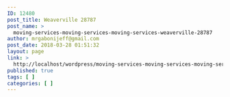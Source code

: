 ```yaml
---
ID: 12480
post_title: Weaverville 28787
post_name: >
  moving-services-moving-services-moving-services-weaverville-28787
author: mrgabonijeff@gmail.com
post_date: 2018-03-28 01:51:32
layout: page
link: >
  http://localhost/wordpress/moving-services-moving-services-moving-services-weaverville-28787/
published: true
tags: [ ]
categories: [ ]
---
```

